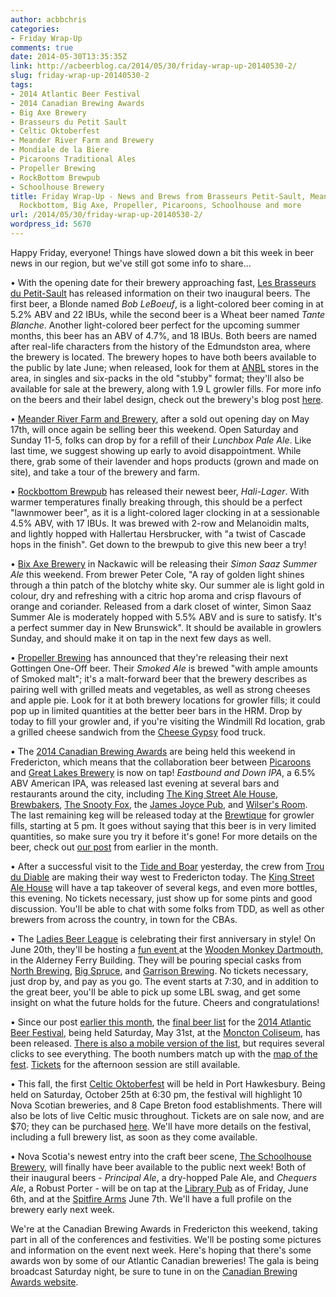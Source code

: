 ```yaml
---
author: acbbchris
categories:
- Friday Wrap-Up
comments: true
date: 2014-05-30T13:35:35Z
link: http://acbeerblog.ca/2014/05/30/friday-wrap-up-20140530-2/
slug: friday-wrap-up-20140530-2
tags:
- 2014 Atlantic Beer Festival
- 2014 Canadian Brewing Awards
- Big Axe Brewery
- Brasseurs du Petit Sault
- Celtic Oktoberfest
- Meander River Farm and Brewery
- Mondiale de la Biere
- Picaroons Traditional Ales
- Propeller Brewing
- RockBottom Brewpub
- Schoolhouse Brewery
title: Friday Wrap-Up - News and Brews from Brasseurs Petit-Sault, Meander River,
  Rockbottom, Big Axe, Propeller, Picaroons, Schoolhouse and more
url: /2014/05/30/friday-wrap-up-20140530-2/
wordpress_id: 5670
---
```


Happy Friday, everyone! Things have slowed down a bit this week in beer news in our region, but we've still got some info to share...

• With the opening date for their brewery approaching fast, [Les Brasseurs du Petit-Sault](http://brasseurspetitsault.com/) has released information on their two inaugural beers. The first beer, a Blonde named _Bob LeBoeuf_, is a light-colored beer coming in at 5.2% ABV and 22 IBUs, while the second beer is a Wheat beer named _Tante Blanche_. Another light-colored beer perfect for the upcoming summer months, this beer has an ABV of 4.7%, and 18 IBUs. Both beers are named after real-life characters from the history of the Edmundston area, where the brewery is located. The brewery hopes to have both beers available to the public by late June; when released, look for them at [ANBL](http://www.nbliquor.com/) stores in the area, in singles and six-packs in the old "stubby" format; they'll also be available for sale at the brewery, along with 1.9 L growler fills. For more info on the beers and their label design, check out the brewery's blog post [here](http://brasseurspetitsault.com/en/blog/27-les-brasseurs-du-petit-sault-devoilent-leurs-deux-premieres-bieres).

• [Meander River Farm and Brewery](https://www.facebook.com/MeanderRiverFarm), after a sold out opening day on May 17th, will once again be selling beer this weekend. Open Saturday and Sunday 11-5, folks can drop by for a refill of their _Lunchbox Pale Ale_. Like last time, we suggest showing up early to avoid disappointment. While there, grab some of their lavender and hops products (grown and made on site), and take a tour of the brewery and farm.

• [Rockbottom Brewpub](http://rockbottombrewpub.ca/) has released their newest beer, _Hali-Lager_. With warmer temperatures finally breaking through, this should be a perfect "lawnmower beer", as it is a light-colored lager clocking in at a sessionable 4.5% ABV, with 17 IBUs. It was brewed with 2-row and Melanoidin malts, and lightly hopped with Hallertau Hersbrucker, with "a twist of Cascade hops in the finish". Get down to the brewpub to give this new beer a try!

• [Bix Axe Brewery](https://www.facebook.com/BigAxeBrewery) in Nackawic will be releasing their _Simon Saaz Summer Ale_ this weekend. From brewer Peter Cole, "A ray of golden light shines through a thin patch of the blotchy white sky. Our summer ale is light gold in colour, dry and refreshing with a citric hop aroma and crisp flavours of orange and coriander. Released from a dark closet of winter, Simon Saaz Summer Ale is moderately hopped with 5.5% ABV and is sure to satisfy. It's a perfect summer day in New Brunswick". It should be available in growlers Sunday, and should make it on tap in the next few days as well.

• [Propeller Brewing](http://www.drinkpropeller.ca/) has announced that they're releasing their next Gottingen One-Off beer. Their _Smoked Ale_ is brewed "with ample amounts of Smoked malt"; it's a malt-forward beer that the brewery describes as pairing well with grilled meats and vegetables, as well as strong cheeses and apple pie. Look for it at both brewery locations for growler fills; it could pop up in limited quantities at the better beer bars in the HRM. Drop by today to fill your growler and, if you're visiting the Windmill Rd location, grab a grilled cheese sandwich from the [Cheese Gypsy](http://www.cheesegypsy.ca/) food truck.

• The [2014 Canadian Brewing Awards](http://www.canadianbrewingawards.com/) are being held this weekend in Fredericton, which means that the collaboration beer between [Picaroons](https://www.facebook.com/picaroons) and [Great Lakes Brewery](http://www.greatlakesbeer.com/) is now on tap! _Eastbound and Down IPA_, a 6.5% ABV American IPA, was released last evening at several bars and restaurants around the city, including [The King Street Ale House](http://thekingstreetalehouse.ca/), [Brewbakers](http://www.brewbakers.ca/), [The Snooty Fox](http://thesnooty.ca/), the [James Joyce Pub](http://www.cpfredericton.com/en/restaurants-dining/james-joyce-irish-pub), and [Wilser's Room](http://thecapitalcomplex.com/wilsers-room/). The last remaining keg will be released today at the [Brewtique](https://www.facebook.com/pages/Picaroons-Brewtique/175733285789133?ref=br_tf) for growler fills, starting at 5 pm. It goes without saying that this beer is in very limited quantities, so make sure you try it before it's gone! For more details on the beer, check out [our post](https://atlanticcanadabeerblog.wordpress.com/2014/05/02/friday-wrap-up-20140502/) from earlier in the month.

• After a successful visit to the [Tide and Boar](http://www.tideandboar.com/) yesterday, the crew from [Trou du Diable](http://www.troududiable.com/) are making their way west to Fredericton today. The [King Street Ale House](http://thekingstreetalehouse.ca/) will have a tap takeover of several kegs, and even more bottles, this evening. No tickets necessary, just show up for some pints and good discussion. You'll be able to chat with some folks from TDD, as well as other brewers from across the country, in town for the CBAs.

• The [Ladies Beer League](http://ladiesbeerleague.ca) is celebrating their first anniversary in style! On June 20th, they'll be hosting a [fun event ](http://ladiesbeerleague.ca/?event=ladies-beer-league-turns-one)at the [Wooden Monkey Dartmouth,](http://www.thewoodenmonkey.ca) in the Alderney Ferry Building. They will be pouring special casks from [North Brewing](http://www.northbrewing.ca), [Big Spruce](http://bigspruce.ca/), and [Garrison Brewing](http://www.garrisonbrewing.com/). No tickets necessary, just drop by, and pay as you go. The event starts at 7:30, and in addition to the great beer, you'll be able to pick up some LBL swag, and get some insight on what the future holds for the future. Cheers and congratulations!

• Since our post [earlier this month](https://atlanticcanadabeerblog.wordpress.com/2014/05/15/details-on-the-2014-atlantic-beer-festival/), the [final beer list](http://atlanticbeerfestival.ca/breweries.htm) for the [2014 Atlantic Beer Festival](http://www.atlanticbeerfestival.ca/), being held Saturday, May 31st, at the [Moncton Coliseum](http://goo.gl/maps/0CWWK), has been released. [There is also a mobile version of the list](http://atlanticbeerfest.mdom.mobi/booths), but requires several clicks to see everything. The booth numbers match up with the [map of the fest](https://scontent-b-ord.xx.fbcdn.net/hphotos-prn2/t1.0-9/q71/s720x720/10300446_402356326572527_5780244899356866487_n.jpg). [Tickets](https://tickets.moncton.ca/Online/default.asp?ResetSearch=1&BOset::WSseatSearch::Query::Clause::1::value=2014-05-31%2000:00:00&BOset::WSseatSearch::Query::Clause::15::value=2014-05-31%2023:59:59) for the afternoon session are still available.

• This fall, the first [Celtic Oktoberfest](http://celticoktoberfest.ca/) will be held in Port Hawkesbury. Being held on Saturday, October 25th at 6:30 pm, the festival will highlight 10 Nova Scotian breweries, and 8 Cape Breton food establishments. There will also be lots of live Celtic music throughout. Tickets are on sale now, and are $70; they can be purchased [here](https://www.eventbrite.ca/e/celtic-oktoberfest-tickets-11242166623). We'll have more details on the festival, including a full brewery list, as soon as they come available.


• Nova Scotia's newest entry into the craft beer scene, [The Schoolhouse Brewery](http://www.schoolhousebrewery.ca/), will finally have beer available to the public next week! Both of their inaugural beers - _Principal Ale_, a dry-hopped Pale Ale, and _Chequers Ale_, a Robust Porter - will be on tap at the [Library Pub](https://www.facebook.com/pages/The-Library-Pub/398882863472537) as of Friday, June 6th, and at the [Spitfire Arms](http://www.spitfirearms.com/) June 7th. We'll have a full profile on the brewery early next week.

We're at the Canadian Brewing Awards in Fredericton this weekend, taking part in all of the conferences and festivities. We'll be posting some pictures and information on the event next week. Here's hoping that there's some awards won by some of our Atlantic Canadian breweries! The gala is being broadcast Saturday night, be sure to tune in on the [Canadian Brewing Awards website](http://www.canadianbrewingawards.com/).
